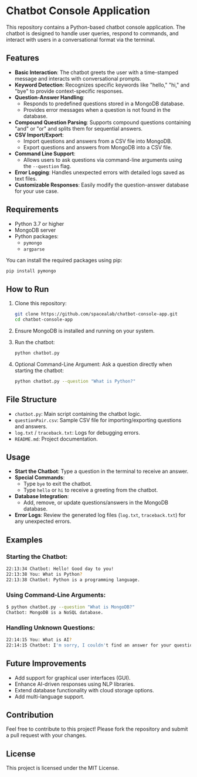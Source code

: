 # Chatbot Console Application

This repository contains a Python-based chatbot console application. The chatbot is designed to handle user queries, respond to commands, and interact with users in a conversational format via the terminal.

## Features

- **Basic Interaction**: The chatbot greets the user with a time-stamped message and interacts with conversational prompts.
- **Keyword Detection**: Recognizes specific keywords like "hello," "hi," and "bye" to provide context-specific responses.
- **Question-Answer Handling**:
  - Responds to predefined questions stored in a MongoDB database.
  - Provides error messages when a question is not found in the database.
- **Compound Question Parsing**: Supports compound questions containing "and" or "or" and splits them for sequential answers.
- **CSV Import/Export**:
  - Import questions and answers from a CSV file into MongoDB.
  - Export questions and answers from MongoDB into a CSV file.
- **Command Line Support**:
  - Allows users to ask questions via command-line arguments using the `--question` flag.
- **Error Logging**: Handles unexpected errors with detailed logs saved as text files.
- **Customizable Responses**: Easily modify the question-answer database for your use case.

## Requirements

- Python 3.7 or higher
- MongoDB server
- Python packages:
  - `pymongo`
  - `argparse`

You can install the required packages using pip:

```bash
pip install pymongo
```

## How to Run

1. Clone this repository:

   ```bash
   git clone https://github.com/spacealab/chatbot-console-app.git
   cd chatbot-console-app
   ```

2. Ensure MongoDB is installed and running on your system.

3. Run the chatbot:

   ```bash
   python chatbot.py
   ```

4. Optional Command-Line Argument: Ask a question directly when starting the chatbot:

   ```bash
   python chatbot.py --question "What is Python?"
   ```

## File Structure

- `chatbot.py`: Main script containing the chatbot logic.
- `questionPair.csv`: Sample CSV file for importing/exporting questions and answers.
- `log.txt` / `traceback.txt`: Logs for debugging errors.
- `README.md`: Project documentation.

## Usage

- **Start the Chatbot**: Type a question in the terminal to receive an answer.
- **Special Commands**:
  - Type `bye` to exit the chatbot.
  - Type `hello` or `hi` to receive a greeting from the chatbot.
- **Database Integration**:
  - Add, remove, or update questions/answers in the MongoDB database.
- **Error Logs**: Review the generated log files (`log.txt`, `traceback.txt`) for any unexpected errors.

## Examples

### Starting the Chatbot:

```bash
22:13:34 Chatbot: Hello! Good day to you!
22:13:38 You: What is Python?
22:13:38 Chatbot: Python is a programming language.
```

### Using Command-Line Arguments:

```bash
$ python chatbot.py --question "What is MongoDB?"
Chatbot: MongoDB is a NoSQL database.
```

### Handling Unknown Questions:

```bash
22:14:15 You: What is AI?
22:14:15 Chatbot: I'm sorry, I couldn't find an answer for your question. Please try asking something else.
```

## Future Improvements

- Add support for graphical user interfaces (GUI).
- Enhance AI-driven responses using NLP libraries.
- Extend database functionality with cloud storage options.
- Add multi-language support.

## Contribution

Feel free to contribute to this project! Please fork the repository and submit a pull request with your changes.

## License

This project is licensed under the MIT License.
